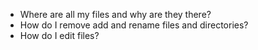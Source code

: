 * Where are all my files and why are they there?
* How do I remove add and rename files and directories?
* How do I edit files?
